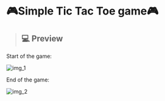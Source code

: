 # 🎮Simple Tic Tac Toe game🎮


>## 💻 Preview
Start of the game:

![img_1](https://cdn.discordapp.com/attachments/917879741397204992/1073973941435113515/image.png)

End of the game:

![img_2](https://cdn.discordapp.com/attachments/917879741397204992/1073974529703022685/image.png)
